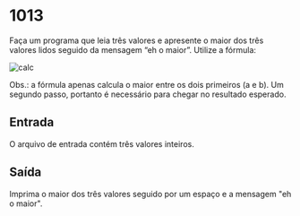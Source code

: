 # 1013

Faça um programa que leia três valores e apresente o maior dos três valores lidos seguido da mensagem “eh o maior”. Utilize a fórmula:

![calc](https://resources.urionlinejudge.com.br/gallery/images/problems/UOJ_1013.png)

Obs.: a fórmula apenas calcula o maior entre os dois primeiros (a e b). Um segundo passo, portanto é necessário para chegar no resultado esperado.

## Entrada

O arquivo de entrada contém três valores inteiros.

## Saída

Imprima o maior dos três valores seguido por um espaço e a mensagem "eh o maior".